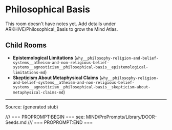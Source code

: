 # Philosophical Basis

This room doesn't have notes yet. Add details under ARKHIVE/Philosophical_Basis to grow the Mind Atlas.

## Child Rooms
- **Epistemological Limitations** (`why__philosophy-religion-and-belief-systems__atheism-and-non-religious-belief-systems__agnosticism__philosophical-basis__epistemological-limitations-md`)
- **Skepticism About Metaphysical Claims** (`why__philosophy-religion-and-belief-systems__atheism-and-non-religious-belief-systems__agnosticism__philosophical-basis__skepticism-about-metaphysical-claims-md`)

---
Source: (generated stub)

/// === PROPROMPT:BEGIN ===
see: MIND/ProPrompts/Library/DOOR-Seeds.md
/// === PROPROMPT:END ===
